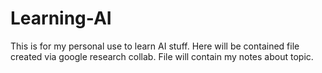 # Learning-AI
This is for my personal use to learn AI stuff. Here will be contained file created via google research collab. File will contain my notes about topic.
